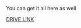 You can get it all here as well

[DRIVE LINK](https://drive.google.com/drive/folders/101_Jcway3kXkugma9DbTgkw9oIzqLQBS?usp=sharing)
